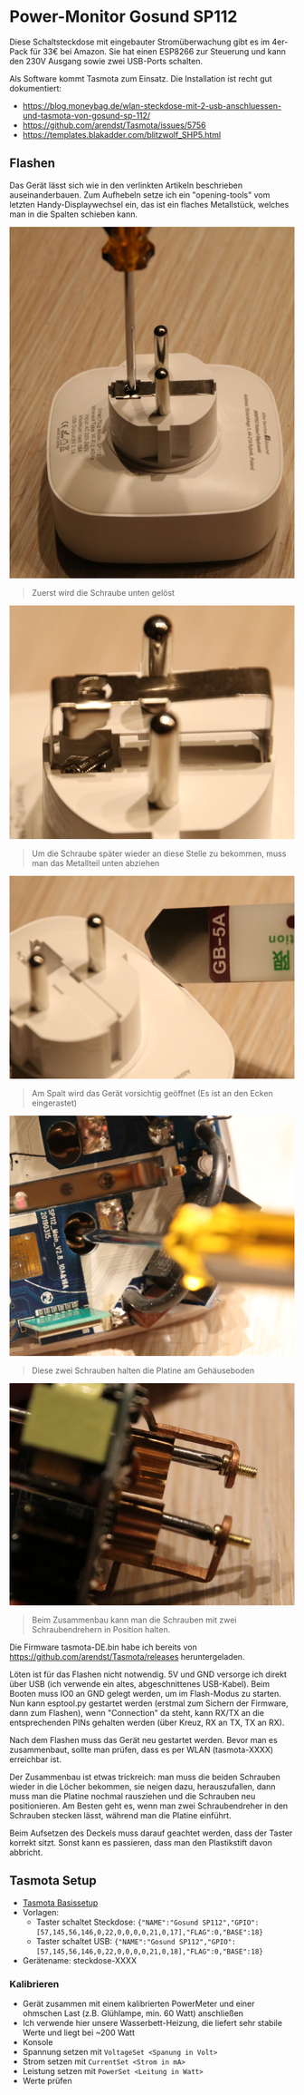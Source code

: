 # Power-Monitor Gosund SP112

Diese Schaltsteckdose mit eingebauter Stromüberwachung gibt es im 4er-Pack für 33€ bei Amazon. Sie hat einen ESP8266 zur Steuerung und kann den 230V Ausgang sowie zwei USB-Ports schalten.

Als Software kommt Tasmota zum Einsatz. Die Installation ist recht gut dokumentiert:

* https://blog.moneybag.de/wlan-steckdose-mit-2-usb-anschluessen-und-tasmota-von-gosund-sp-112/
* https://github.com/arendst/Tasmota/issues/5756
* https://templates.blakadder.com/blitzwolf_SHP5.html


## Flashen

Das Gerät lässt sich wie in den verlinkten Artikeln beschrieben auseinanderbauen. Zum Aufhebeln setze ich ein "opening-tools" vom letzten Handy-Displaywechsel ein, das ist ein flaches Metallstück, welches man in die Spalten schieben kann.

![](img/SP112-1.jpg)
> Zuerst wird die Schraube unten gelöst

![](img/SP112-2.jpg)
> Um die Schraube später wieder an diese Stelle zu bekommen, muss man das Metallteil unten abziehen

![](img/SP112-3.jpg)
> Am Spalt wird das Gerät vorsichtig geöffnet (Es ist an den Ecken eingerastet)

![](img/SP112-4.jpg)
> Diese zwei Schrauben halten die Platine am Gehäuseboden

![](img/SP112-5.jpg)
> Beim Zusammenbau kann man die Schrauben mit zwei Schraubendrehern in Position halten.


Die Firmware tasmota-DE.bin habe ich bereits von https://github.com/arendst/Tasmota/releases heruntergeladen.

Löten ist für das Flashen nicht notwendig. 5V und GND versorge ich direkt über USB (ich verwende ein altes, abgeschnittenes USB-Kabel). Beim Booten muss IO0 an GND gelegt werden, um im Flash-Modus zu starten. Nun kann esptool.py gestartet werden (erstmal zum Sichern der Firmware, dann zum Flashen), wenn "Connection" da steht, kann RX/TX an die entsprechenden PINs gehalten werden (über Kreuz, RX an TX, TX an RX).

Nach dem Flashen muss das Gerät neu gestartet werden. Bevor man es zusammenbaut, sollte man prüfen, dass es per WLAN (tasmota-XXXX) erreichbar ist.

Der Zusammenbau ist etwas trickreich: man muss die beiden Schrauben wieder in die Löcher bekommen, sie neigen dazu, herauszufallen, dann muss man die Platine nochmal rausziehen und die Schrauben neu positionieren. Am Besten geht es, wenn man zwei Schraubendreher in den Schrauben stecken lässt, während man die Platine einführt.

Beim Aufsetzen des Deckels muss darauf geachtet werden, dass der Taster korrekt sitzt. Sonst kann es passieren, dass man den Plastikstift davon abbricht.


## Tasmota Setup

* [Tasmota Basissetup](Tasmota-Basissetup.md)
* Vorlagen:
    * Taster schaltet Steckdose: `{"NAME":"Gosund SP112","GPIO":[57,145,56,146,0,22,0,0,0,0,21,0,17],"FLAG":0,"BASE":18}`
    * Taster schaltet USB: `{"NAME":"Gosund SP112","GPIO":[57,145,56,146,0,22,0,0,0,0,21,0,18],"FLAG":0,"BASE":18}`
* Gerätename: steckdose-XXXX

### Kalibrieren

* Gerät zusammen mit einem kalibrierten PowerMeter und einer ohmschen Last (z.B. Glühlampe, min. 60 Watt) anschließen
* Ich verwende hier unsere Wasserbett-Heizung, die liefert sehr stabile Werte und liegt bei ~200 Watt
* Konsole
* Spannung setzen mit `VoltageSet <Spanung in Volt>`
* Strom setzen mit `CurrentSet <Strom in mA>`
* Leistung setzen mit `PowerSet <Leitung in Watt>`
* Werte prüfen
